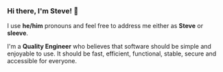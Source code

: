 ### Hi there, I'm Steve! 👋 

I use **he/him** pronouns and feel free to address me either as **Steve** or **sleeve**.

I'm a **Quality Engineer** who believes that software should be simple and enjoyable to use. It should be fast, efficient, functional, stable, secure and accessible for everyone.
